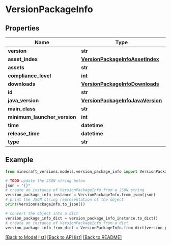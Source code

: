 # VersionPackageInfo


## Properties

Name | Type | Description | Notes
------------ | ------------- | ------------- | -------------
**version** | **str** |  | [optional] 
**asset_index** | [**VersionPackageInfoAssetIndex**](VersionPackageInfoAssetIndex.md) |  | [optional] 
**assets** | **str** |  | [optional] 
**compliance_level** | **int** |  | [optional] 
**downloads** | [**VersionPackageInfoDownloads**](VersionPackageInfoDownloads.md) |  | [optional] 
**id** | **str** |  | [optional] 
**java_version** | [**VersionPackageInfoJavaVersion**](VersionPackageInfoJavaVersion.md) |  | [optional] 
**main_class** | **str** |  | [optional] 
**minimum_launcher_version** | **int** |  | [optional] 
**time** | **datetime** |  | [optional] 
**release_time** | **datetime** |  | [optional] 
**type** | **str** |  | [optional] 

## Example

```python
from minecraft_versions.models.version_package_info import VersionPackageInfo

# TODO update the JSON string below
json = "{}"
# create an instance of VersionPackageInfo from a JSON string
version_package_info_instance = VersionPackageInfo.from_json(json)
# print the JSON string representation of the object
print(VersionPackageInfo.to_json())

# convert the object into a dict
version_package_info_dict = version_package_info_instance.to_dict()
# create an instance of VersionPackageInfo from a dict
version_package_info_from_dict = VersionPackageInfo.from_dict(version_package_info_dict)
```
[[Back to Model list]](../README.md#documentation-for-models) [[Back to API list]](../README.md#documentation-for-api-endpoints) [[Back to README]](../README.md)


